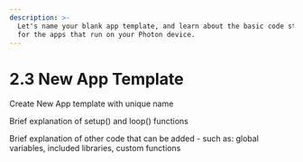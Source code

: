 ```yaml
---
description: >-
  Let's name your blank app template, and learn about the basic code structure
  for the apps that run on your Photon device.
---
```


# 2.3 New App Template

Create New App template with unique name

Brief explanation of setup\(\) and loop\(\) functions

Brief explanation of other code that can be added - such as: global variables, included libraries, custom functions

